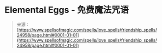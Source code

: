 <!--yml

category: 未分类

date: 2024-06-12 19:11:27

-->

# Elemental Eggs - 免费魔法咒语

> 来源：[https://www.spellsofmagic.com/spells/love_spells/friendship_spells/24958/page.html#0001-01-01](https://www.spellsofmagic.com/spells/love_spells/friendship_spells/24958/page.html#0001-01-01)
